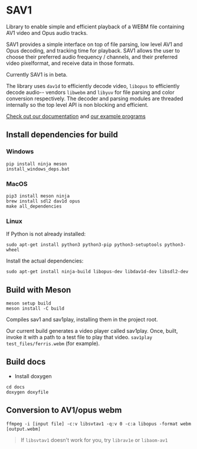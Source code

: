# SAV1

Library to enable simple and efficient playback of a WEBM file containing AV1 video and Opus audio tracks.

SAV1 provides a simple interface on top of file parsing, low level AV1 and Opus decoding, and tracking time for playback.
SAV1 allows the user to choose their preferred audio frequency / channels, and their preferred video pixelformat, and receive
data in those formats.

Currently SAV1 is in beta.

The library uses `dav1d` to efficiently decode video, `libopus` to efficiently decode audio-- vendors `libwebm` and `libyuv` for file parsing and color conversion respectively. The decoder and parsing modules are threaded internally so the top level API is non blocking
and efficient.

[Check out our documentation](https://sav1-org.github.io/SAV1/) 
and [our example programs](https://github.com/SAV1-org/SAV1/tree/main/examples)

## Install dependencies for build
### Windows
```
pip install ninja meson
install_windows_deps.bat
```

### MacOS
```
pip3 install meson ninja
brew install sdl2 dav1d opus
make all_dependencies
```

### Linux
If Python is not already installed:
```
sudo apt-get install python3 python3-pip python3-setuptools python3-wheel
```
Install the actual dependencies:
```
sudo apt-get install ninja-build libopus-dev libdav1d-dev libsdl2-dev
```

## Build with Meson
```
meson setup build
meson install -C build
```
Compiles sav1 and sav1play, installing them in the project root.

Our current build generates a video player called sav1play. Once, built, invoke it with a path to a test file to play that video. `sav1play test_files/ferris.webm` (for example).

## Build docs
+ Install doxygen

```
cd docs
doxygen doxyfile
```

## Conversion to AV1/opus webm

`ffmpeg -i [input file] -c:v libsvtav1 -q:v 0 -c:a libopus -format webm [output.webm]`

> If `libsvtav1` doesn't work for you, try `librav1e` or `libaom-av1`
